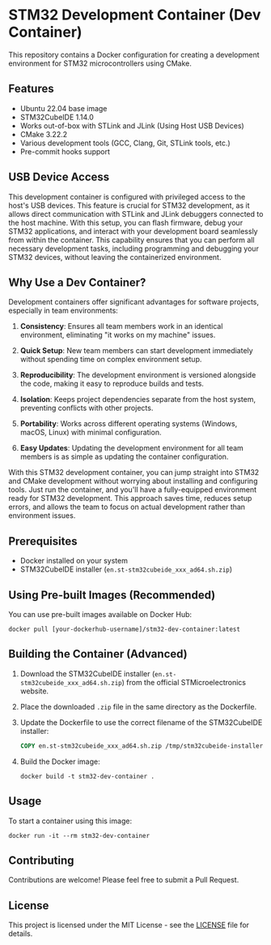 
# STM32 Development Container (Dev Container)

This repository contains a Docker configuration for creating a development environment for STM32 microcontrollers using CMake.

## Features

- Ubuntu 22.04 base image
- STM32CubeIDE 1.14.0
- Works out-of-box with STLink and JLink (Using Host USB Devices)
- CMake 3.22.2
- Various development tools (GCC, Clang, Git, STLink tools, etc.)
- Pre-commit hooks support

## USB Device Access

This development container is configured with privileged access to the host's USB devices. This feature is crucial for STM32 development, as it allows direct communication with STLink and JLink debuggers connected to the host machine. With this setup, you can flash firmware, debug your STM32 applications, and interact with your development board seamlessly from within the container. This capability ensures that you can perform all necessary development tasks, including programming and debugging your STM32 devices, without leaving the containerized environment.
 
## Why Use a Dev Container?

Development containers offer significant advantages for software projects, especially in team environments:

1. **Consistency**: Ensures all team members work in an identical environment, eliminating "it works on my machine" issues.

2. **Quick Setup**: New team members can start development immediately without spending time on complex environment setup.

3. **Reproducibility**: The development environment is versioned alongside the code, making it easy to reproduce builds and tests.

4. **Isolation**: Keeps project dependencies separate from the host system, preventing conflicts with other projects.

5. **Portability**: Works across different operating systems (Windows, macOS, Linux) with minimal configuration.

6. **Easy Updates**: Updating the development environment for all team members is as simple as updating the container configuration.

With this STM32 development container, you can jump straight into STM32 and CMake development without worrying about installing and configuring tools. Just run the container, and you'll have a fully-equipped environment ready for STM32 development. This approach saves time, reduces setup errors, and allows the team to focus on actual development rather than environment issues.

## Prerequisites

- Docker installed on your system
- STM32CubeIDE installer (`en.st-stm32cubeide_xxx_ad64.sh.zip`)

## Using Pre-built Images (Recommended)

You can use pre-built images available on Docker Hub:

```
docker pull [your-dockerhub-username]/stm32-dev-container:latest
```

## Building the Container (Advanced)

1. Download the STM32CubeIDE installer (`en.st-stm32cubeide_xxx_ad64.sh.zip`) from the official STMicroelectronics website.

2. Place the downloaded `.zip` file in the same directory as the Dockerfile.

3. Update the Dockerfile to use the correct filename of the STM32CubeIDE installer:

   ```dockerfile
   COPY en.st-stm32cubeide_xxx_ad64.sh.zip /tmp/stm32cubeide-installer.sh.zip
   ```

4. Build the Docker image:

   ```
   docker build -t stm32-dev-container .
   ```



## Usage

To start a container using this image:

```
docker run -it --rm stm32-dev-container
```

## Contributing

Contributions are welcome! Please feel free to submit a Pull Request.

## License

This project is licensed under the MIT License - see the [LICENSE](LICENSE) file for details.